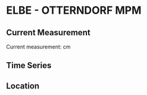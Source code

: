 # ELBE - OTTERNDORF MPM

## Current Measurement

Current measurement: <Value topic="rivers/pegel-online/ELBE/OTTERNDORF MPM/measurementValue"/> cm

## Time Series

<TimeSeries topic="rivers/pegel-online/ELBE/OTTERNDORF MPM/measurementValue" period="week" />

## Location

<WorldMap>
  <Marker lat="53.835370083569295" lon="8.870723820918471" labelTopic="rivers/pegel-online/ELBE/OTTERNDORF MPM" />
</WorldMap>
